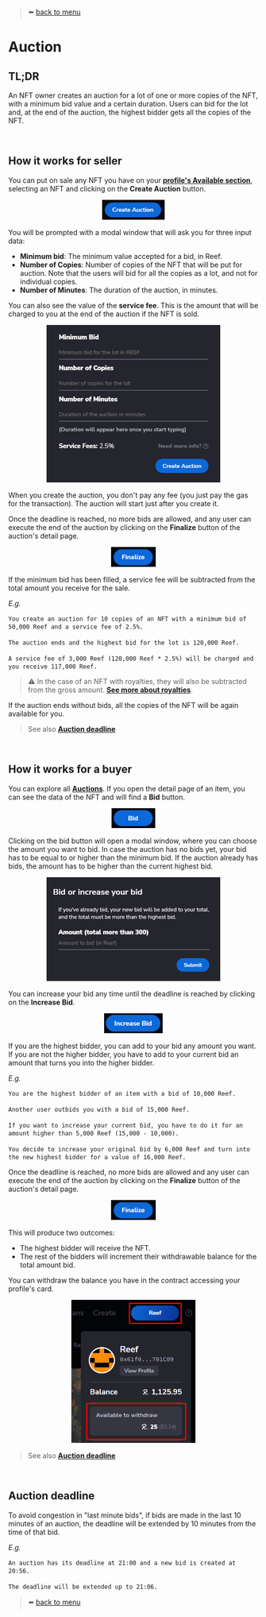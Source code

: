 > :arrow_left: [back to menu](../README.md)

# **Auction**

## **TL;DR**

An NFT owner creates an auction for a lot of one or more copies of the NFT, with a minimum bid value and a certain duration. Users can bid for the lot and, at the end of the auction, the highest bidder gets all the copies of the NFT.

<br>

## **How it works for seller**

You can put on sale any NFT you have on your **[profile's Available section](https://sqwid.app/profile?tab=Available)**, selecting an NFT and clicking on the **Create Auction** button.

<p align="center">
  <img height="40" src="./images/auction_create_button.png">
</p>

You will be prompted with a modal window that will ask you for three input data:

-   **Minimum bid**: The minimum value accepted for a bid, in Reef.
-   **Number of Copies**: Number of copies of the NFT that will be put for auction. Note that the users will bid for all the copies as a lot, and not for individual copies.
-   **Number of Minutes**: The duration of the auction, in minutes.

You can also see the value of the **service fee**. This is the amount that will be charged to you at the end of the auction if the NFT is sold.

<p align="center">
  <img width="350" src="./images/auction_create_modal.png">
</p>

When you create the auction, you don't pay any fee (you just pay the gas for the transaction). The auction will start just after you create it.

Once the deadline is reached, no more bids are allowed, and any user can execute the end of the auction by clicking on the **Finalize** button of the auction's detail page.

<p align="center">
  <img height="40" src="./images/auction_finalize_button.png">
</p>

If the minimum bid has been filled, a service fee will be subtracted from the total amount you receive for the sale.

_E.g._

```
You create an auction for 10 copies of an NFT with a minimum bid of 50,000 Reef and a service fee of 2.5%.

The auction ends and the highest bid for the lot is 120,000 Reef.

A service fee of 3,000 Reef (120,000 Reef * 2.5%) will be charged and you receive 117,000 Reef.
```

> :warning: In the case of an NFT with royalties, they will also be subtracted from the gross amount. **[See more about royalties](./../nfts/royalties.md#royalties)**.

If the auction ends without bids, all the copies of the NFT will be again available for you.

> See also **[Auction deadline](#auction-deadline)**

<br>

## **How it works for a buyer**

You can explore all **[Auctions](https://sqwid.app/explore/auctions)**. If you open the detail page of an item, you can see the data of the NFT and will find a **Bid** button.

<p align="center">
  <img height="40" src="./images/auction_bid_button.png">
</p>

Clicking on the bid button will open a modal window, where you can choose the amount you want to bid. In case the auction has no bids yet, your bid has to be equal to or higher than the minimum bid. If the auction already has bids, the amount has to be higher than the current highest bid.

<p align="center">
  <img width="350" src="./images/auction_bid_modal.png">
</p>

You can increase your bid any time until the deadline is reached by clicking on the **Increase Bid**.

<p align="center">
  <img height="40" src="./images/auction_increase_bid_button.png">
</p>

If you are the highest bidder, you can add to your bid any amount you want. If you are not the higher bidder, you have to add to your current bid an amount that turns you into the higher bidder.

_E.g._

```
You are the highest bidder of an item with a bid of 10,000 Reef.

Another user outbids you with a bid of 15,000 Reef.

If you want to increase your current bid, you have to do it for an amount higher than 5,000 Reef (15,000 - 10,000).

You decide to increase your original bid by 6,000 Reef and turn into the new highest bidder for a value of 16,000 Reef.
```

Once the deadline is reached, no more bids are allowed and any user can execute the end of the auction by clicking on the **Finalize** button of the auction's detail page.

<p align="center">
  <img height="40" src="./images/auction_finalize_button.png">
</p>

This will produce two outcomes:

-   The highest bidder will receive the NFT.
-   The rest of the bidders will increment their withdrawable balance for the total amount bid.

You can withdraw the balance you have in the contract accessing your profile's card.

<p align="center">
  <img width="250" src="./images/withdraw.png">
</p>

> See also **[Auction deadline](#auction-deadline)**

<br>

## **Auction deadline**

To avoid congestion in "last minute bids", if bids are made in the last 10 minutes of an auction, the deadline will be extended by 10 minutes from the time of that bid.

_E.g._

```
An auction has its deadline at 21:00 and a new bid is created at 20:56.

The deadline will be extended up to 21:06.
```

> :arrow_left: [back to menu](../README.md)

